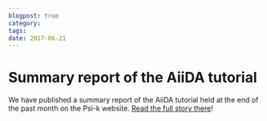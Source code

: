 ```yaml
---
blogpost: true
category:
tags:
date: 2017-06-21
---
```


# Summary report of the AiiDA tutorial

We have published a summary report of the AiiDA tutorial held at the end of the past month on the Psi-k website. [Read the full story there](http://psi-k.net/report-on-the-high-throughput-tutorial-using-aiida-2017/)!
